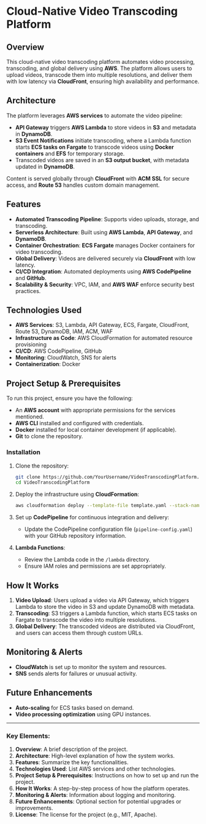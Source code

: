 # Cloud-Native Video Transcoding Platform

## Overview
This cloud-native video transcoding platform automates video processing, transcoding, and global delivery using **AWS**. The platform allows users to upload videos, transcode them into multiple resolutions, and deliver them with low latency via **CloudFront**, ensuring high availability and performance.

## Architecture
The platform leverages **AWS services** to automate the video pipeline:
- **API Gateway** triggers **AWS Lambda** to store videos in **S3** and metadata in **DynamoDB**.
- **S3 Event Notifications** initiate transcoding, where a Lambda function starts **ECS tasks on Fargate** to transcode videos using **Docker containers** and **EFS** for temporary storage.
- Transcoded videos are saved in an **S3 output bucket**, with metadata updated in **DynamoDB**.

Content is served globally through **CloudFront** with **ACM SSL** for secure access, and **Route 53** handles custom domain management.

## Features
- **Automated Transcoding Pipeline**: Supports video uploads, storage, and transcoding.
- **Serverless Architecture**: Built using **AWS Lambda**, **API Gateway**, and **DynamoDB**.
- **Container Orchestration**: **ECS Fargate** manages Docker containers for video transcoding.
- **Global Delivery**: Videos are delivered securely via **CloudFront** with low latency.
- **CI/CD Integration**: Automated deployments using **AWS CodePipeline** and **GitHub**.
- **Scalability & Security**: VPC, IAM, and **AWS WAF** enforce security best practices.

## Technologies Used
- **AWS Services**: S3, Lambda, API Gateway, ECS, Fargate, CloudFront, Route 53, DynamoDB, IAM, ACM, WAF
- **Infrastructure as Code**: AWS CloudFormation for automated resource provisioning
- **CI/CD**: AWS CodePipeline, GitHub
- **Monitoring**: CloudWatch, SNS for alerts
- **Containerization**: Docker

## Project Setup & Prerequisites
To run this project, ensure you have the following:
- An **AWS account** with appropriate permissions for the services mentioned.
- **AWS CLI** installed and configured with credentials.
- **Docker** installed for local container development (if applicable).
- **Git** to clone the repository.

### Installation
1. Clone the repository:
   ```bash
   git clone https://github.com/YourUsername/VideoTranscodingPlatform.git
   cd VideoTranscodingPlatform
   ```

2. Deploy the infrastructure using **CloudFormation**:
   ```bash
   aws cloudformation deploy --template-file template.yaml --stack-name VideoTranscodingStack
   ```

3. Set up **CodePipeline** for continuous integration and delivery:
   - Update the CodePipeline configuration file (`pipeline-config.yaml`) with your GitHub repository information.

4. **Lambda Functions**:
   - Review the Lambda code in the `/lambda` directory.
   - Ensure IAM roles and permissions are set appropriately.

## How It Works
1. **Video Upload**: Users upload a video via API Gateway, which triggers Lambda to store the video in S3 and update DynamoDB with metadata.
2. **Transcoding**: S3 triggers a Lambda function, which starts ECS tasks on Fargate to transcode the video into multiple resolutions.
3. **Global Delivery**: The transcoded videos are distributed via CloudFront, and users can access them through custom URLs.

## Monitoring & Alerts
- **CloudWatch** is set up to monitor the system and resources.
- **SNS** sends alerts for failures or unusual activity.

## Future Enhancements
- **Auto-scaling** for ECS tasks based on demand.
- **Video processing optimization** using GPU instances.

---

### Key Elements:
1. **Overview**: A brief description of the project.
2. **Architecture**: High-level explanation of how the system works.
3. **Features**: Summarize the key functionalities.
4. **Technologies Used**: List AWS services and other technologies.
5. **Project Setup & Prerequisites**: Instructions on how to set up and run the project.
6. **How It Works**: A step-by-step process of how the platform operates.
7. **Monitoring & Alerts**: Information about logging and monitoring.
8. **Future Enhancements**: Optional section for potential upgrades or improvements.
9. **License**: The license for the project (e.g., MIT, Apache).


